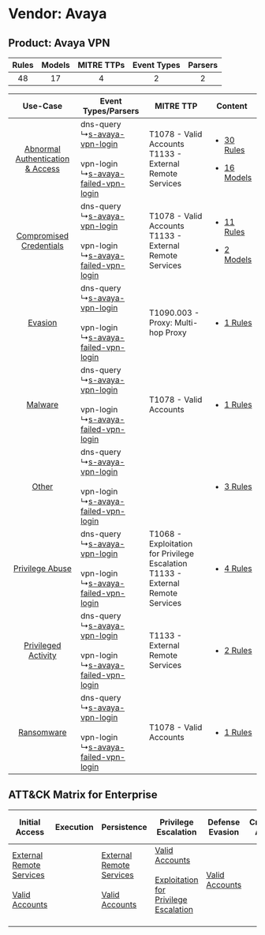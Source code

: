 Vendor: Avaya
=============
Product: Avaya VPN
------------------
| Rules | Models | MITRE TTPs | Event Types | Parsers |
|:-----:|:------:|:----------:|:-----------:|:-------:|
|  48   |   17   |     4      |      2      |    2    |

|    Use-Case    | Event Types/Parsers    | MITRE TTP    | Content    |
|:----:| ---- | ---- | ---- |
| [Abnormal Authentication & Access](../../../UseCases/uc_abnormal_authentication_&_access.md) |  dns-query<br> ↳[s-avaya-vpn-login](Ps/pC_savayavpnlogin.md)<br><br> vpn-login<br> ↳[s-avaya-failed-vpn-login](Ps/pC_savayafailedvpnlogin.md)<br> | T1078 - Valid Accounts<br>T1133 - External Remote Services<br>    | [<ul><li>30 Rules</li></ul><ul><li>16 Models</li></ul>](RM/r_m_avaya_avaya_vpn_Abnormal_Authentication_&_Access.md) |
|          [Compromised Credentials](../../../UseCases/uc_compromised_credentials.md)          |  dns-query<br> ↳[s-avaya-vpn-login](Ps/pC_savayavpnlogin.md)<br><br> vpn-login<br> ↳[s-avaya-failed-vpn-login](Ps/pC_savayafailedvpnlogin.md)<br> | T1078 - Valid Accounts<br>T1133 - External Remote Services<br>    | [<ul><li>11 Rules</li></ul><ul><li>2 Models</li></ul>](RM/r_m_avaya_avaya_vpn_Compromised_Credentials.md)    |
|    [Evasion](../../../UseCases/uc_evasion.md)    |  dns-query<br> ↳[s-avaya-vpn-login](Ps/pC_savayavpnlogin.md)<br><br> vpn-login<br> ↳[s-avaya-failed-vpn-login](Ps/pC_savayafailedvpnlogin.md)<br> | T1090.003 - Proxy: Multi-hop Proxy<br>    | [<ul><li>1 Rules</li></ul>](RM/r_m_avaya_avaya_vpn_Evasion.md)    |
|    [Malware](../../../UseCases/uc_malware.md)    |  dns-query<br> ↳[s-avaya-vpn-login](Ps/pC_savayavpnlogin.md)<br><br> vpn-login<br> ↳[s-avaya-failed-vpn-login](Ps/pC_savayafailedvpnlogin.md)<br> | T1078 - Valid Accounts<br>    | [<ul><li>1 Rules</li></ul>](RM/r_m_avaya_avaya_vpn_Malware.md)    |
|    [Other](../../../UseCases/uc_other.md)    |  dns-query<br> ↳[s-avaya-vpn-login](Ps/pC_savayavpnlogin.md)<br><br> vpn-login<br> ↳[s-avaya-failed-vpn-login](Ps/pC_savayafailedvpnlogin.md)<br> |    | [<ul><li>3 Rules</li></ul>](RM/r_m_avaya_avaya_vpn_Other.md)    |
|    [Privilege Abuse](../../../UseCases/uc_privilege_abuse.md)    |  dns-query<br> ↳[s-avaya-vpn-login](Ps/pC_savayavpnlogin.md)<br><br> vpn-login<br> ↳[s-avaya-failed-vpn-login](Ps/pC_savayafailedvpnlogin.md)<br> | T1068 - Exploitation for Privilege Escalation<br>T1133 - External Remote Services<br> | [<ul><li>4 Rules</li></ul>](RM/r_m_avaya_avaya_vpn_Privilege_Abuse.md)    |
|    [Privileged Activity](../../../UseCases/uc_privileged_activity.md)    |  dns-query<br> ↳[s-avaya-vpn-login](Ps/pC_savayavpnlogin.md)<br><br> vpn-login<br> ↳[s-avaya-failed-vpn-login](Ps/pC_savayafailedvpnlogin.md)<br> | T1133 - External Remote Services<br>    | [<ul><li>2 Rules</li></ul>](RM/r_m_avaya_avaya_vpn_Privileged_Activity.md)    |
|    [Ransomware](../../../UseCases/uc_ransomware.md)    |  dns-query<br> ↳[s-avaya-vpn-login](Ps/pC_savayavpnlogin.md)<br><br> vpn-login<br> ↳[s-avaya-failed-vpn-login](Ps/pC_savayafailedvpnlogin.md)<br> | T1078 - Valid Accounts<br>    | [<ul><li>1 Rules</li></ul>](RM/r_m_avaya_avaya_vpn_Ransomware.md)    |

ATT&CK Matrix for Enterprise
----------------------------
| Initial Access                                                                                                                                   | Execution | Persistence                                                                                                                                      | Privilege Escalation                                                                                                                                          | Defense Evasion                                                     | Credential Access | Discovery | Lateral Movement | Collection | Command and Control                                                                                                                       | Exfiltration | Impact |
| ------------------------------------------------------------------------------------------------------------------------------------------------ | --------- | ------------------------------------------------------------------------------------------------------------------------------------------------ | ------------------------------------------------------------------------------------------------------------------------------------------------------------- | ------------------------------------------------------------------- | ----------------- | --------- | ---------------- | ---------- | ----------------------------------------------------------------------------------------------------------------------------------------- | ------------ | ------ |
| [External Remote Services](https://attack.mitre.org/techniques/T1133)<br><br>[Valid Accounts](https://attack.mitre.org/techniques/T1078)<br><br> |           | [External Remote Services](https://attack.mitre.org/techniques/T1133)<br><br>[Valid Accounts](https://attack.mitre.org/techniques/T1078)<br><br> | [Valid Accounts](https://attack.mitre.org/techniques/T1078)<br><br>[Exploitation for Privilege Escalation](https://attack.mitre.org/techniques/T1068)<br><br> | [Valid Accounts](https://attack.mitre.org/techniques/T1078)<br><br> |                   |           |                  |            | [Proxy: Multi-hop Proxy](https://attack.mitre.org/techniques/T1090/003)<br><br>[Proxy](https://attack.mitre.org/techniques/T1090)<br><br> |              |        |